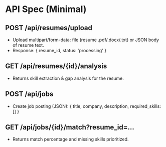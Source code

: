 # API Spec (Minimal)

## POST /api/resumes/upload
- Upload multipart/form-data: file (resume .pdf/.docx/.txt) or JSON body of resume text.
- Response: { resume_id, status: 'processing' }

## GET /api/resumes/{id}/analysis
- Returns skill extraction & gap analysis for the resume.

## POST /api/jobs
- Create job posting (JSON): { title, company, description, required_skills: [] }

## GET /api/jobs/{id}/match?resume_id=...
- Returns match percentage and missing skills prioritized.
